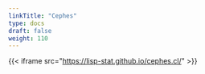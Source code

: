 ```yaml
---
linkTitle: "Cephes"
type: docs
draft: false
weight: 110
---
```


{{< iframe src="https://lisp-stat.github.io/cephes.cl/" >}}
